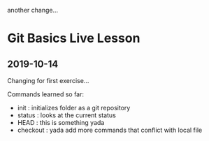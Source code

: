 another change...
# Git Basics Live Lesson

## 2019-10-14

Changing for first exercise...

Commands learned so far:

- init : initializes folder as a git repository
- status : looks at the current status
- HEAD : this is something yada
- checkout : yada
add more commands that conflict with local file

